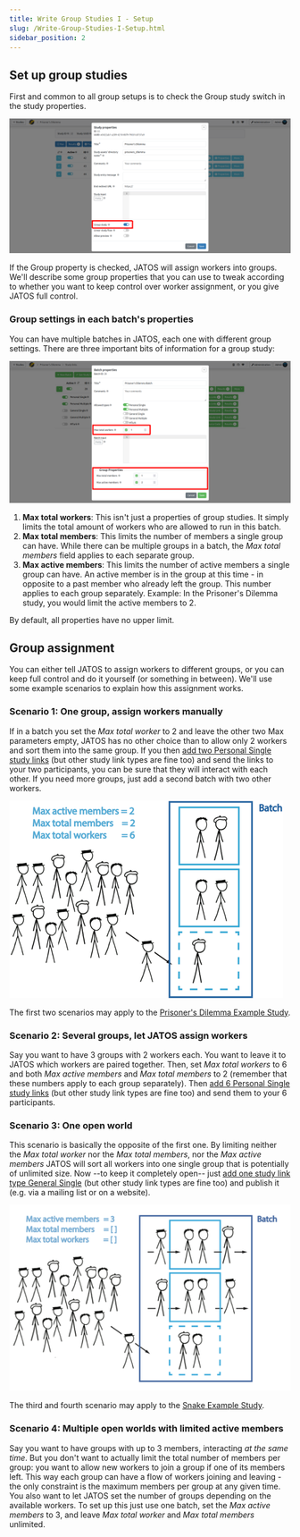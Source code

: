 ```yaml
---
title: Write Group Studies I - Setup
slug: /Write-Group-Studies-I-Setup.html
sidebar_position: 2
---
```


## Set up group studies

First and common to all group setups is to check the Group study switch in the study properties. 

![Group's property](/img/v39x/study-properties-group-study.png)

If the Group property is checked, JATOS will assign workers into groups. We'll describe some group properties that you can use to tweak according to whether you want to keep control over worker assignment, or you give JATOS full control.


### Group settings in each batch's properties

You can have multiple batches in JATOS, each one with different group settings. There are three important bits of information for a group study:

![Study Links screenshot](/img/v39x/batch_properties_groups.png)

1. **Max total workers**: This isn't just a properties of group studies. It simply limits the total amount of workers who are allowed to run in this batch.
1. **Max total members**:  This limits the number of members a single group can have. While there can be multiple groups in a batch, the _Max total members_ field applies to each separate group. 
1. **Max active members**: This limits the number of active members a single group can have. An active member is in the group at this time - in opposite to a past member who already left the group. This number applies to each group separately. Example: In the Prisoner's Dilemma study, you would limit the active members to 2.

By default, all properties have no upper limit.


## Group assignment

You can either tell JATOS to assign workers to different groups, or you can keep full control and do it yourself (or something in between). We'll use some example scenarios to explain how this assignment works.

### Scenario 1: One group, assign workers manually

If in a batch you set the _Max total worker_ to 2 and leave the other two Max parameters empty, JATOS has no other choice than to allow only 2 workers and sort them into the same group. If you then [add two Personal Single study links](Run-your-Study-with-Study-Links.html) (but other study link types are fine too) and send the links to your two participants, you can be sure that they will interact with each other. If you need more groups, just add a second batch with two other workers.

![Prisoners example](/img/prisoners_example.png)

The first two scenarios may apply to the [Prisoner's Dilemma Example Study](/Example-Studies).

### Scenario 2: Several groups, let JATOS assign workers

Say you want to have 3 groups with 2 workers each. You want to leave it to JATOS which workers are paired together. Then, set _Max total workers_ to 6 and both _Max active members_ and _Max total members_ to 2 (remember that these numbers apply to each group separately). Then [add 6 Personal Single study links](Run-your-Study-with-Study-Links.html) (but other study link types are fine too) and send them to your 6 participants.

### Scenario 3: One open world

This scenario is basically the opposite of the first one. By limiting neither the _Max total worker_ nor the _Max total members_, nor the _Max active members_ JATOS will sort all workers into one single group that is potentially of unlimited size. Now --to keep it completely open-- just [add one study link type General Single](Run-your-Study-with-Study-Links.html) (but other study link types are fine too) and publish it (e.g. via a mailing list or on a website).

![Snake example](/img/snake_example.png)

The third and fourth scenario may apply to the [Snake Example Study](/Example-Studies).

### Scenario 4: Multiple open worlds with limited active members

Say you want to have groups with up to 3 members, interacting _at the same time_. But you don't want to actually limit the total number of members per group: you want to allow new workers to join a group if one of its members left. This way each group can have a flow of workers joining and leaving - the only constraint is the maximum members per group at any given time. You also want to let JATOS set the number of groups depending on the available workers. To set up this just use one batch, set the _Max active members_ to 3, and leave _Max total worker_ and _Max total members_ unlimited.  

